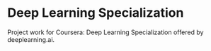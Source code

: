 # Deep Learning Specialization

Project work for Coursera: Deep Learning Specialization offered by deeplearning.ai.
